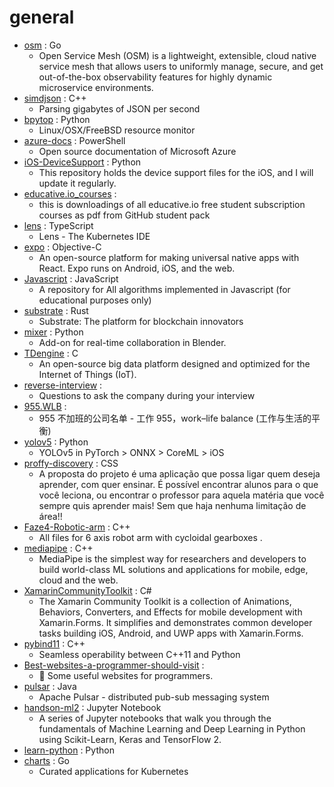 # general
- [osm](https://github.com/openservicemesh/osm) : Go
  - Open Service Mesh (OSM) is a lightweight, extensible, cloud native service mesh that allows users to uniformly manage, secure, and get out-of-the-box observability features for highly dynamic microservice environments.
- [simdjson](https://github.com/simdjson/simdjson) : C++
  - Parsing gigabytes of JSON per second
- [bpytop](https://github.com/aristocratos/bpytop) : Python
  - Linux/OSX/FreeBSD resource monitor
- [azure-docs](https://github.com/MicrosoftDocs/azure-docs) : PowerShell
  - Open source documentation of Microsoft Azure
- [iOS-DeviceSupport](https://github.com/iGhibli/iOS-DeviceSupport) : Python
  - This repository holds the device support files for the iOS, and I will update it regularly.
- [educative.io_courses](https://github.com/aboelkassem/educative.io_courses) : 
  - this is downloadings of all educative.io free student subscription courses as pdf from GitHub student pack
- [lens](https://github.com/lensapp/lens) : TypeScript
  - Lens - The Kubernetes IDE
- [expo](https://github.com/expo/expo) : Objective-C
  - An open-source platform for making universal native apps with React. Expo runs on Android, iOS, and the web.
- [Javascript](https://github.com/TheAlgorithms/Javascript) : JavaScript
  - A repository for All algorithms implemented in Javascript (for educational purposes only)
- [substrate](https://github.com/paritytech/substrate) : Rust
  - Substrate: The platform for blockchain innovators
- [mixer](https://github.com/ubisoft/mixer) : Python
  - Add-on for real-time collaboration in Blender.
- [TDengine](https://github.com/taosdata/TDengine) : C
  - An open-source big data platform designed and optimized for the Internet of Things (IoT).
- [reverse-interview](https://github.com/viraptor/reverse-interview) : 
  - Questions to ask the company during your interview
- [955.WLB](https://github.com/formulahendry/955.WLB) : 
  - 955 不加班的公司名单 - 工作 955，work–life balance (工作与生活的平衡)
- [yolov5](https://github.com/ultralytics/yolov5) : Python
  - YOLOv5 in PyTorch > ONNX > CoreML > iOS
- [proffy-discovery](https://github.com/guilhermecapitao/proffy-discovery) : CSS
  - A proposta do projeto é uma aplicação que possa ligar quem deseja aprender, com quer ensinar. É possível encontrar alunos para o que você leciona, ou encontrar o professor para aquela matéria que você sempre quis aprender mais! Sem que haja nenhuma limitação de área!!
- [Faze4-Robotic-arm](https://github.com/PCrnjak/Faze4-Robotic-arm) : C++
  - All files for 6 axis robot arm with cycloidal gearboxes .
- [mediapipe](https://github.com/google/mediapipe) : C++
  - MediaPipe is the simplest way for researchers and developers to build world-class ML solutions and applications for mobile, edge, cloud and the web.
- [XamarinCommunityToolkit](https://github.com/xamarin/XamarinCommunityToolkit) : C#
  - The Xamarin Community Toolkit is a collection of Animations, Behaviors, Converters, and Effects for mobile development with Xamarin.Forms. It simplifies and demonstrates common developer tasks building iOS, Android, and UWP apps with Xamarin.Forms.
- [pybind11](https://github.com/pybind/pybind11) : C++
  - Seamless operability between C++11 and Python
- [Best-websites-a-programmer-should-visit](https://github.com/sdmg15/Best-websites-a-programmer-should-visit) : 
  - 🔗 Some useful websites for programmers.
- [pulsar](https://github.com/apache/pulsar) : Java
  - Apache Pulsar - distributed pub-sub messaging system
- [handson-ml2](https://github.com/ageron/handson-ml2) : Jupyter Notebook
  - A series of Jupyter notebooks that walk you through the fundamentals of Machine Learning and Deep Learning in Python using Scikit-Learn, Keras and TensorFlow 2.
- [learn-python](https://github.com/KhoaDauTay/learn-python) : Python
- [charts](https://github.com/helm/charts) : Go
  - Curated applications for Kubernetes
